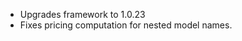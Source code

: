 <!-- The pattern we follow here is to keep the changelog for the latest version -->
<!-- Old changelogs are automatically attached to the GitHub releases -->

- Upgrades framework to 1.0.23
- Fixes pricing computation for nested model names.
